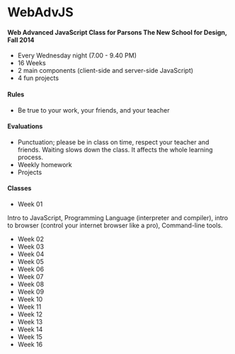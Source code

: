WebAdvJS
========

#### Web Advanced JavaScript Class for Parsons The New School for Design, Fall 2014

- Every Wednesday night (7.00 - 9.40 PM)
- 16 Weeks
- 2 main components (client-side and server-side JavaScript)
- 4 fun projects

#### Rules
- Be true to your work, your friends, and your teacher

#### Evaluations
- Punctuation; please be in class on time, respect your teacher and friends. Waiting slows down the class. It affects the whole learning process.
- Weekly homework
- Projects

#### Classes
- Week 01

Intro to JavaScript, Programming Language (interpreter and compiler), intro to browser (control your internet browser like a pro), Command-line tools.

- Week 02
- Week 03
- Week 04
- Week 05
- Week 06
- Week 07
- Week 08
- Week 09
- Week 10
- Week 11
- Week 12
- Week 13
- Week 14
- Week 15
- Week 16

